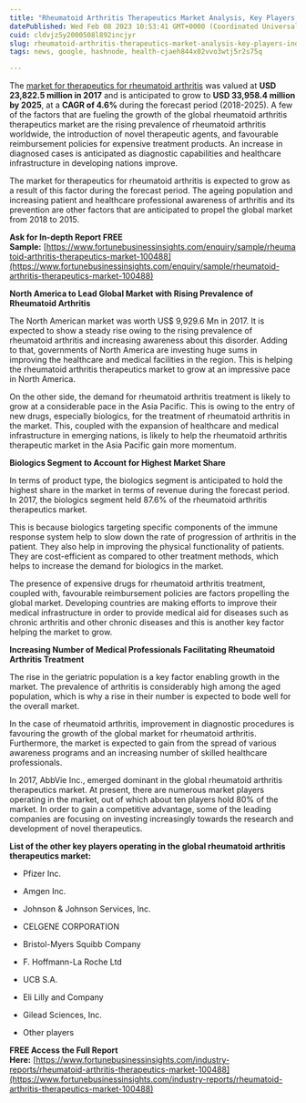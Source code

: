 ```yaml
---
title: "Rheumatoid Arthritis Therapeutics Market Analysis, Key Players, Industry Segments and Forecast to - 2025"
datePublished: Wed Feb 08 2023 10:53:41 GMT+0000 (Coordinated Universal Time)
cuid: cldvjz5y2000508l892incjyr
slug: rheumatoid-arthritis-therapeutics-market-analysis-key-players-industry-segments-and-forecast-to-2025
tags: news, google, hashnode, health-cjaeh844x02vvo3wtj5r2s75q

---
```


The [market for therapeutics for rheumatoid arthritis](https://www.fortunebusinessinsights.com/industry-reports/rheumatoid-arthritis-therapeutics-market-100488) was valued at **USD 23,822.5 million in 2017** and is anticipated to grow to **USD 33,958.4 million by 2025**, at a **CAGR of 4.6%** during the forecast period (2018-2025). A few of the factors that are fueling the growth of the global rheumatoid arthritis therapeutics market are the rising prevalence of rheumatoid arthritis worldwide, the introduction of novel therapeutic agents, and favourable reimbursement policies for expensive treatment products. An increase in diagnosed cases is anticipated as diagnostic capabilities and healthcare infrastructure in developing nations improve.

The market for therapeutics for rheumatoid arthritis is expected to grow as a result of this factor during the forecast period. The ageing population and increasing patient and healthcare professional awareness of arthritis and its prevention are other factors that are anticipated to propel the global market from 2018 to 2015.

**Ask for In-depth Report FREE Sample:** [https://www.fortunebusinessinsights.com/enquiry/sample/rheumatoid-arthritis-therapeutics-market-100488](https://www.fortunebusinessinsights.com/enquiry/sample/rheumatoid-arthritis-therapeutics-market-100488)

**North America to Lead Global Market with Rising Prevalence of Rheumatoid Arthritis**

The North American market was worth US$ 9,929.6 Mn in 2017. It is expected to show a steady rise owing to the rising prevalence of rheumatoid arthritis and increasing awareness about this disorder. Adding to that, governments of North America are investing huge sums in improving the healthcare and medical facilities in the region. This is helping the rheumatoid arthritis therapeutics market to grow at an impressive pace in North America.

On the other side, the demand for rheumatoid arthritis treatment is likely to grow at a considerable pace in the Asia Pacific. This is owing to the entry of new drugs, especially biologics, for the treatment of rheumatoid arthritis in the market. This, coupled with the expansion of healthcare and medical infrastructure in emerging nations, is likely to help the rheumatoid arthritis therapeutic market in the Asia Pacific gain more momentum.

**Biologics Segment to Account for Highest Market Share**

In terms of product type, the biologics segment is anticipated to hold the highest share in the market in terms of revenue during the forecast period. In 2017, the biologics segment held 87.6% of the rheumatoid arthritis therapeutics market.

This is because biologics targeting specific components of the immune response system help to slow down the rate of progression of arthritis in the patient. They also help in improving the physical functionality of patients. They are cost-efficient as compared to other treatment methods, which helps to increase the demand for biologics in the market.

The presence of expensive drugs for rheumatoid arthritis treatment, coupled with, favourable reimbursement policies are factors propelling the global market. Developing countries are making efforts to improve their medical infrastructure in order to provide medical aid for diseases such as chronic arthritis and other chronic diseases and this is another key factor helping the market to grow.

**Increasing Number of Medical Professionals Facilitating Rheumatoid Arthritis Treatment**

The rise in the geriatric population is a key factor enabling growth in the market. The prevalence of arthritis is considerably high among the aged population, which is why a rise in their number is expected to bode well for the overall market.

In the case of rheumatoid arthritis, improvement in diagnostic procedures is favouring the growth of the global market for rheumatoid arthritis. Furthermore, the market is expected to gain from the spread of various awareness programs and an increasing number of skilled healthcare professionals.

In 2017, AbbVie Inc., emerged dominant in the global rheumatoid arthritis therapeutics market. At present, there are numerous market players operating in the market, out of which about ten players hold 80% of the market. In order to gain a competitive advantage, some of the leading companies are focusing on investing increasingly towards the research and development of novel therapeutics.

**List of the other key players operating in the global rheumatoid arthritis therapeutics market:**

* Pfizer Inc.
    
* Amgen Inc.
    
* Johnson & Johnson Services, Inc.
    
* CELGENE CORPORATION
    
* Bristol-Myers Squibb Company
    
* F. Hoffmann-La Roche Ltd
    
* UCB S.A.
    
* Eli Lilly and Company
    
* Gilead Sciences, Inc.
    
* Other players
    

**FREE Access the Full Report Here:** [https://www.fortunebusinessinsights.com/industry-reports/rheumatoid-arthritis-therapeutics-market-100488](https://www.fortunebusinessinsights.com/industry-reports/rheumatoid-arthritis-therapeutics-market-100488)